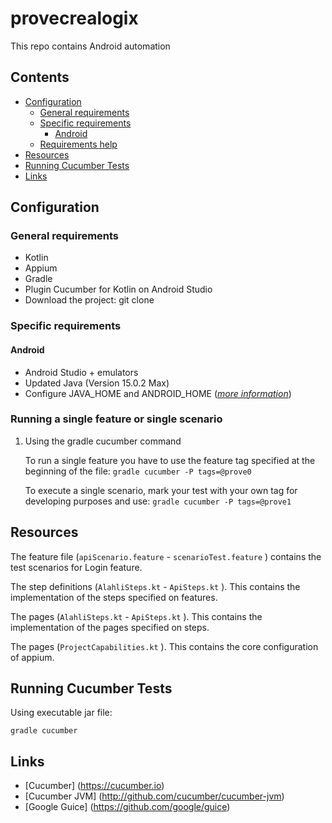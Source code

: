 # provecrealogix
This repo contains Android automation

## Contents

- [Configuration](#configuration)
    - [General requirements](#general-requirements)
    - [Specific requirements](#specific-requirements)
        - [Android](#android)
    - [Requirements help](#requirements-help)
- [Resources](#resources)
- [Running Cucumber Tests](#running-cucumber-tests)
- [Links](#links)

## Configuration
### General requirements

* Kotlin
* Appium
* Gradle
* Plugin Cucumber for Kotlin on Android Studio
* Download the project: git clone 

### Specific requirements

#### Android

* Android Studio + emulators
* Updated Java (Version 15.0.2 Max)
* Configure JAVA\_HOME and ANDROID\_HOME ([_more information_](https://stackoverflow.com/questions/58467392/to-set-android-home-and-java-home-variable-every-time-need-to-run-source-pro))
### Running a single feature or single scenario
1. Using the gradle cucumber command

   To run a single feature you have to use the feature tag specified at the beginning of the file: `gradle cucumber -P tags=@prove0`

   To execute a single scenario, mark your test with your own tag for developing purposes and use: `gradle cucumber -P tags=@prove1`

## Resources

The feature file (`apiScenario.feature` - `scenarioTest.feature` ) contains the test scenarios for Login feature.

The step definitions (`AlahliSteps.kt` - `ApiSteps.kt` ). This contains the implementation of the steps specified on features.

The pages (`AlahliSteps.kt` - `ApiSteps.kt` ). This contains the implementation of the pages specified on steps.

The pages (`ProjectCapabilities.kt` ). This contains the core configuration of appium.

## Running Cucumber Tests

Using executable jar file:
```
gradle cucumber
```   

## Links
* [Cucumber] (https://cucumber.io)
* [Cucumber JVM] (http://github.com/cucumber/cucumber-jvm)
* [Google Guice] (https://github.com/google/guice)
